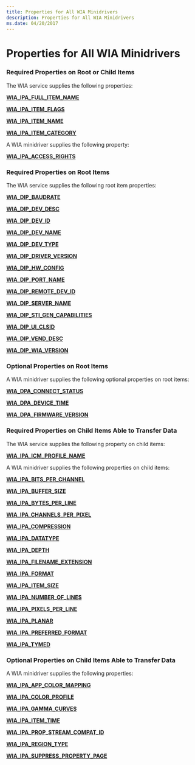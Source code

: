 ```yaml
---
title: Properties for All WIA Minidrivers
description: Properties for All WIA Minidrivers
ms.date: 04/20/2017
---
```


# Properties for All WIA Minidrivers





### Required Properties on Root or Child Items

The WIA service supplies the following properties:

[**WIA\_IPA\_FULL\_ITEM\_NAME**](./wia-ipa-full-item-name.md)

[**WIA\_IPA\_ITEM\_FLAGS**](./wia-ipa-item-flags.md)

[**WIA\_IPA\_ITEM\_NAME**](./wia-ipa-item-name.md)

[**WIA\_IPA\_ITEM\_CATEGORY**](./wia-ipa-item-category.md)

A WIA minidriver supplies the following property:

[**WIA\_IPA\_ACCESS\_RIGHTS**](./wia-ipa-access-rights.md)

### Required Properties on Root Items

The WIA service supplies the following root item properties:

[**WIA\_DIP\_BAUDRATE**](./wia-dip-baudrate.md)

[**WIA\_DIP\_DEV\_DESC**](./wia-dip-dev-desc.md)

[**WIA\_DIP\_DEV\_ID**](./wia-dip-dev-id.md)

[**WIA\_DIP\_DEV\_NAME**](./wia-dip-dev-name.md)

[**WIA\_DIP\_DEV\_TYPE**](./wia-dip-dev-type.md)

[**WIA\_DIP\_DRIVER\_VERSION**](./wia-dip-driver-version.md)

[**WIA\_DIP\_HW\_CONFIG**](./wia-dip-hw-config.md)

[**WIA\_DIP\_PORT\_NAME**](./wia-dip-port-name.md)

[**WIA\_DIP\_REMOTE\_DEV\_ID**](./wia-dip-remote-dev-id.md)

[**WIA\_DIP\_SERVER\_NAME**](./wia-dip-server-name.md)

[**WIA\_DIP\_STI\_GEN\_CAPABILITIES**](./wia-dip-sti-gen-capabilities.md)

[**WIA\_DIP\_UI\_CLSID**](./wia-dip-ui-clsid.md)

[**WIA\_DIP\_VEND\_DESC**](./wia-dip-vend-desc.md)

[**WIA\_DIP\_WIA\_VERSION**](./wia-dip-wia-version.md)

### Optional Properties on Root Items

A WIA minidriver supplies the following optional properties on root items:

[**WIA\_DPA\_CONNECT\_STATUS**](./wia-dpa-connect-status.md)

[**WIA\_DPA\_DEVICE\_TIME**](./wia-dpa-device-time.md)

[**WIA\_DPA\_FIRMWARE\_VERSION**](./wia-dpa-firmware-version.md)

### Required Properties on Child Items Able to Transfer Data

The WIA service supplies the following property on child items:

[**WIA\_IPA\_ICM\_PROFILE\_NAME**](./wia-ipa-icm-profile-name.md)

A WIA minidriver supplies the following properties on child items:

[**WIA\_IPA\_BITS\_PER\_CHANNEL**](./wia-ipa-bits-per-channel.md)

[**WIA\_IPA\_BUFFER\_SIZE**](./wia-ipa-buffer-size.md)

[**WIA\_IPA\_BYTES\_PER\_LINE**](./wia-ipa-bytes-per-line.md)

[**WIA\_IPA\_CHANNELS\_PER\_PIXEL**](./wia-ipa-channels-per-pixel.md)

[**WIA\_IPA\_COMPRESSION**](./wia-ipa-compression.md)

[**WIA\_IPA\_DATATYPE**](./wia-ipa-datatype.md)

[**WIA\_IPA\_DEPTH**](./wia-ipa-depth.md)

[**WIA\_IPA\_FILENAME\_EXTENSION**](./wia-ipa-filename-extension.md)

[**WIA\_IPA\_FORMAT**](./wia-ipa-format.md)

[**WIA\_IPA\_ITEM\_SIZE**](./wia-ipa-item-size.md)

[**WIA\_IPA\_NUMBER\_OF\_LINES**](./wia-ipa-number-of-lines.md)

[**WIA\_IPA\_PIXELS\_PER\_LINE**](./wia-ipa-pixels-per-line.md)

[**WIA\_IPA\_PLANAR**](./wia-ipa-planar.md)

[**WIA\_IPA\_PREFERRED\_FORMAT**](./wia-ipa-preferred-format.md)

[**WIA\_IPA\_TYMED**](./wia-ipa-tymed.md)

### Optional Properties on Child Items Able to Transfer Data

A WIA minidriver supplies the following properties:

[**WIA\_IPA\_APP\_COLOR\_MAPPING**](./wia-ipa-app-color-mapping.md)

[**WIA\_IPA\_COLOR\_PROFILE**](./wia-ipa-color-profile.md)

[**WIA\_IPA\_GAMMA\_CURVES**](./wia-ipa-gamma-curves.md)

[**WIA\_IPA\_ITEM\_TIME**](./wia-ipa-item-time.md)

[**WIA\_IPA\_PROP\_STREAM\_COMPAT\_ID**](./wia-ipa-prop-stream-compat-id.md)

[**WIA\_IPA\_REGION\_TYPE**](./wia-ipa-region-type.md)

[**WIA\_IPA\_SUPPRESS\_PROPERTY\_PAGE**](./wia-ipa-suppress-property-page.md)

 


